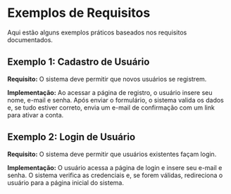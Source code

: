 # Exemplos de Requisitos

Aqui estão alguns exemplos práticos baseados nos requisitos documentados.

## Exemplo 1: Cadastro de Usuário

**Requisito:** O sistema deve permitir que novos usuários se registrem.

**Implementação:** Ao acessar a página de registro, o usuário insere seu nome, e-mail e senha. Após enviar o formulário, o sistema valida os dados e, se tudo estiver correto, envia um e-mail de confirmação com um link para ativar a conta.

## Exemplo 2: Login de Usuário

**Requisito:** O sistema deve permitir que usuários existentes façam login.

**Implementação:** O usuário acessa a página de login e insere seu e-mail e senha. O sistema verifica as credenciais e, se forem válidas, redireciona o usuário para a página inicial do sistema.
